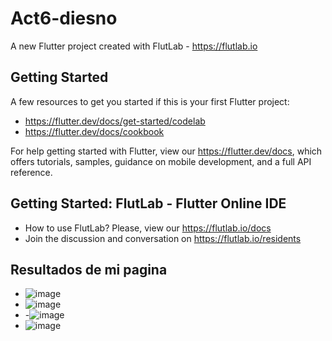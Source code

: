 # Act6-diesno

A new Flutter project created with FlutLab - https://flutlab.io

## Getting Started

A few resources to get you started if this is your first Flutter project:

- https://flutter.dev/docs/get-started/codelab
- https://flutter.dev/docs/cookbook

For help getting started with Flutter, view our
https://flutter.dev/docs, which offers tutorials,
samples, guidance on mobile development, and a full API reference.

## Getting Started: FlutLab - Flutter Online IDE

- How to use FlutLab? Please, view our https://flutlab.io/docs
- Join the discussion and conversation on https://flutlab.io/residents

## Resultados de mi pagina
- ![image](https://github.com/JonatanMVJ/A6_Disenos/assets/143743615/c8ffb594-a28b-4018-bddd-f2c1161a90b1)
- ![image](https://github.com/JonatanMVJ/A6_Disenos/assets/143743615/fdf3c5cb-ba84-46fe-af59-704f47be084b)
- -![image](https://github.com/JonatanMVJ/A6_Disenos/assets/143743615/54723799-6269-4a3b-9741-d21dd10cfb0d)
- ![image](https://github.com/JonatanMVJ/A6_Disenos/assets/143743615/2c162b4e-1345-4957-9448-d6f8014acd5a)



